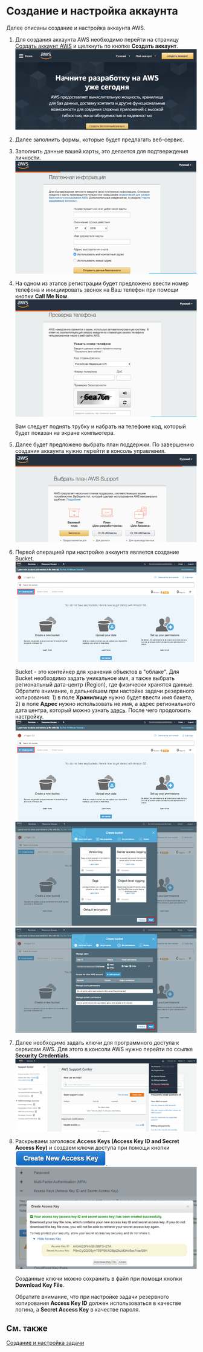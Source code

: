 # Создание и настройка аккаунта

Далее описаны создание и настройка аккаунта AWS.

1. Для создания аккаунта AWS необходимо перейти на страницу [Создать аккаунт AWS](https://aws.amazon.com/ru/) и щелкнуть по кнопке **Создать аккаунт**.![Aws3 CreateAccount](../images/Aws3_CreateAccount.png)
2. Далее заполнить формы, которые будет предлагать веб\-сервис.
3. Заполнить данные вашей карты, это делается для подтверждения личности.![Aws 3 Paytest](../images/Aws3_Paytest.png)
4. На одном из этапов регистрации будет предложено ввести номер телефона и инициировать звонок на Ваш телефон при помощи кнопки **Call Me Now**.![Aws3 CallMeNow](../images/Aws3_CallMeNow.png)

   Вам следует поднять трубку и набрать на телефоне код, который будет показан на экране компьютера.
5. Далее будет предложено выбрать план поддержки. По завершению создания аккаунта нужно перейти в консоль управления.![Aws3 console](../images/Aws3_console.png)
6. Первой операцией при настройке аккаунта является создание Bucket.![Aws3 CreateBucket](../images/Aws3_CreateBucket.png)

   Bucket \- это контейнер для хранения объектов в "облаке". Для Bucket необходимо задать уникальное имя, а также выбрать региональный дата\-центр (Region), где физически хранятся данные. Обратите внимание, в дальнейшем при настойке задачи резервного копирования: 1) в поле **Хранилище** нужно будет ввести имя бакета, 2) в поле **Адрес** нужно использовать не имя, а адрес регионального дата центра, который можно узнать [здесь](https://docs.aws.amazon.com/general/latest/gr/rande.html#s3_region). После чего продолжить настройку.![Aws3 CreateBucket](../images/Aws3_CreateBucket.png)![Aws 3 Create Bucket Name](../images/Aws3_CreateBucketName.png)![Aws 3 Create Bucket Name propert](../images/Aws3_CreateBucketName_propert.png)
7. Далее необходимо задать ключи для программного доступа к сервисам AWS. Для этого в консоли AWS нужно перейти по ссылке **Security Credentials**.![Aws3 SecurityCredentials](../images/Aws3_SecurityCredentials.png)
8. Раскрываем заголовок **Access Keys (Access Key ID and Secret Access Key)** и создаем ключи доступа при помощи кнопки ![Aws3 CreateNewAccessKey](../images/Aws3_CreateNewAccessKey.png).![Aws3 SecurityCredentialsCreate](../images/Aws3_SecurityCredentialsCreate.png)

   Созданные ключи можно сохранить в файл при помощи кнопки **Download Key File**.

   Обратите внимание, что при настройке задачи резервного копирования **Access Key ID** должен использоваться в качестве логина, а **Secret Access Key** в качестве пароля.

## См. также

[Создание и настройка задачи](HydraBackup_task.md)
